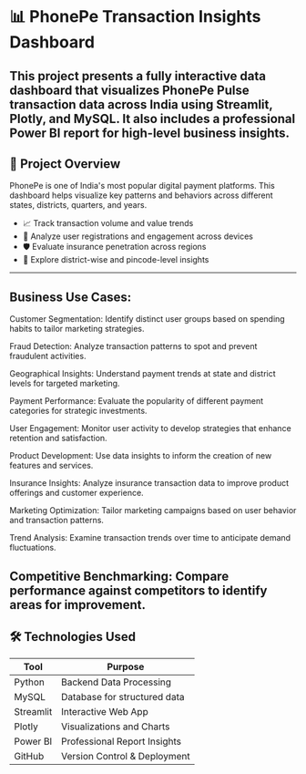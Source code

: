 # 📊 PhonePe Transaction Insights Dashboard

This project presents a fully interactive data dashboard that visualizes PhonePe Pulse transaction data across India using **Streamlit**, **Plotly**, and **MySQL**. It also includes a professional Power BI report for high-level business insights.
---

## 🧠 Project Overview

PhonePe is one of India's most popular digital payment platforms. This dashboard helps visualize key patterns and behaviors across different states, districts, quarters, and years.

- 📈 Track transaction volume and value trends
- 👤 Analyze user registrations and engagement across devices
- 🛡 Evaluate insurance penetration across regions
- 📍 Explore district-wise and pincode-level insights

---
## Business Use Cases:

Customer Segmentation: 
Identify distinct user groups based on spending habits to tailor marketing strategies.

Fraud Detection:
Analyze transaction patterns to spot and prevent fraudulent activities.

Geographical Insights: 
Understand payment trends at state and district levels for targeted marketing.

Payment Performance: 
Evaluate the popularity of different payment categories for strategic investments.

User Engagement:
Monitor user activity to develop strategies that enhance retention and satisfaction.

Product Development: 
Use data insights to inform the creation of new features and services.

Insurance Insights: 
Analyze insurance transaction data to improve product offerings and customer experience.

Marketing Optimization: 
Tailor marketing campaigns based on user behavior and transaction patterns.

Trend Analysis: 
Examine transaction trends over time to anticipate demand fluctuations.

Competitive Benchmarking: 
Compare performance against competitors to identify areas for improvement.
---

## 🛠 Technologies Used

| Tool            | Purpose                        |
|-----------------|--------------------------------|
| Python          | Backend Data Processing        |
| MySQL           | Database for structured data   |
| Streamlit       | Interactive Web App            |
| Plotly          | Visualizations and Charts      |
| Power BI        | Professional Report Insights   |
| GitHub          | Version Control & Deployment   |
